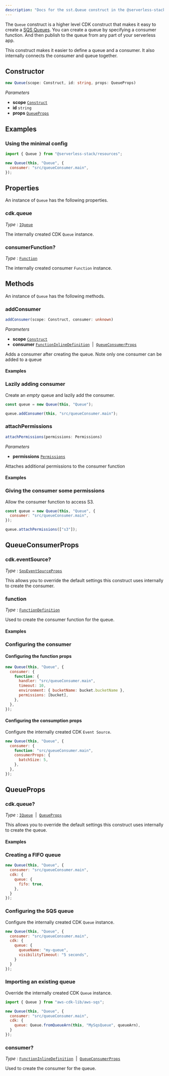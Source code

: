 ```yaml
---
description: "Docs for the sst.Queue construct in the @serverless-stack/resources package"
---
```

<!--
!!!!!!!!!!!!!!!!!!!!!!!!!!!!!!!!!!!!!!!!!!!!!!!!!!!!!!!!!!!!!!!
!!                                                           !!
!!  This file has been automatically generated, do not edit  !!
!!                                                           !!
!!!!!!!!!!!!!!!!!!!!!!!!!!!!!!!!!!!!!!!!!!!!!!!!!!!!!!!!!!!!!!!
-->
The `Queue` construct is a higher level CDK construct that makes it easy to create a [SQS Queues](https://aws.amazon.com/sqs/). You can create a queue by specifying a consumer function. And then publish to the queue from any part of your serverless app.

This construct makes it easier to define a queue and a consumer. It also internally connects the consumer and queue together.


## Constructor
```ts
new Queue(scope: Construct, id: string, props: QueueProps)
```
_Parameters_
- __scope__ [`Construct`](https://docs.aws.amazon.com/cdk/api/v2/docs/constructs.Construct.html)
- __id__ `string`
- __props__ [`QueueProps`](#queueprops)
## Examples

### Using the minimal config

```js
import { Queue } from "@serverless-stack/resources";

new Queue(this, "Queue", {
  consumer: "src/queueConsumer.main",
});
```

## Properties
An instance of `Queue` has the following properties.

### cdk.queue

_Type_ : [`IQueue`](https://docs.aws.amazon.com/cdk/api/v2/docs/aws-cdk-lib.IQueue.html)

The internally created CDK `Queue` instance.


### consumerFunction?

_Type_ : [`Function`](Function)

The internally created consumer `Function` instance.

## Methods
An instance of `Queue` has the following methods.
### addConsumer

```ts
addConsumer(scope: Construct, consumer: unknown)
```
_Parameters_
- __scope__ [`Construct`](https://docs.aws.amazon.com/cdk/api/v2/docs/constructs.Construct.html)
- __consumer__ [`FunctionInlineDefinition`](FunctionInlineDefinition)&nbsp; | &nbsp;[`QueueConsumerProps`](#queueconsumerprops)


Adds a consumer after creating the queue. Note only one consumer can be added to a queue

#### Examples

### Lazily adding consumer

Create an _empty_ queue and lazily add the consumer.

```js {3}
const queue = new Queue(this, "Queue");

queue.addConsumer(this, "src/queueConsumer.main");
```

### attachPermissions

```ts
attachPermissions(permissions: Permissions)
```
_Parameters_
- __permissions__ [`Permissions`](Permissions)


Attaches additional permissions to the consumer function

#### Examples

### Giving the consumer some permissions

Allow the consumer function to access S3.

```js {5}
const queue = new Queue(this, "Queue", {
  consumer: "src/queueConsumer.main",
});

queue.attachPermissions(["s3"]);
```

## QueueConsumerProps



### cdk.eventSource?

_Type_ : [`SqsEventSourceProps`](https://docs.aws.amazon.com/cdk/api/v2/docs/aws-cdk-lib.SqsEventSourceProps.html)

This allows you to override the default settings this construct uses internally to create the consumer.


### function

_Type_ : [`FunctionDefinition`](FunctionDefinition)

Used to create the consumer function for the queue.

#### Examples

### Configuring the consumer

#### Configuring the function props

```js {3-8}
new Queue(this, "Queue", {
  consumer: {
    function: {
      handler: "src/queueConsumer.main",
      timeout: 10,
      environment: { bucketName: bucket.bucketName },
      permissions: [bucket],
    },
  },
});
```

#### Configuring the consumption props

Configure the internally created CDK `Event Source`.

```js {4-6}
new Queue(this, "Queue", {
  consumer: {
    function: "src/queueConsumer.main",
    consumerProps: {
      batchSize: 5,
    },
  },
});
```

## QueueProps



### cdk.queue?

_Type_ : [`IQueue`](https://docs.aws.amazon.com/cdk/api/v2/docs/aws-cdk-lib.IQueue.html)&nbsp; | &nbsp;[`QueueProps`](https://docs.aws.amazon.com/cdk/api/v2/docs/aws-cdk-lib.QueueProps.html)

This allows you to override the default settings this construct uses internally to create the queue.

#### Examples

### Creating a FIFO queue

```js {4-6}
new Queue(this, "Queue", {
  consumer: "src/queueConsumer.main",
  cdk: {
    queue: {
      fifo: true,
    },
  }
});
```

### Configuring the SQS queue

Configure the internally created CDK `Queue` instance.

```js {6-9}
new Queue(this, "Queue", {
  consumer: "src/queueConsumer.main",
  cdk: {
    queue: {
      queueName: "my-queue",
      visibilityTimeout: "5 seconds",
    }
  }
});
```

### Importing an existing queue

Override the internally created CDK `Queue` instance.

```js {5}
import { Queue } from "aws-cdk-lib/aws-sqs";

new Queue(this, "Queue", {
  consumer: "src/queueConsumer.main",
  cdk: {
    queue: Queue.fromQueueArn(this, "MySqsQueue", queueArn),
  }
});
```


### consumer?

_Type_ : [`FunctionInlineDefinition`](FunctionInlineDefinition)&nbsp; | &nbsp;[`QueueConsumerProps`](#queueconsumerprops)

Used to create the consumer for the queue.
